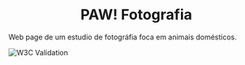 <h1 align=center>PAW! Fotografia</h1>

<p align= justify> Web page de um estudio de fotográfia foca em animais domésticos.</p>

![W3C Validation](https://img.shields.io/w3c-validation/html)